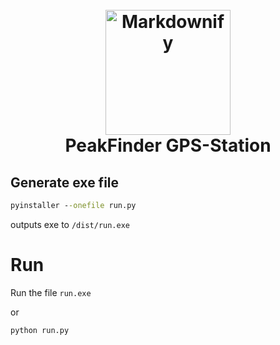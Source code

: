 <h1 align="center">
  <br>
  <a href="http://www.amitmerchant.com/electron-markdownify"><img src="C:\Users\mino\Desktop\GPS Station\Hiking-GPS-Station-main\assets" alt="Markdownify" width="200"></a>
  <br>
  PeakFinder GPS-Station
  <br>
</h1>

## Generate exe file

```cmd
pyinstaller --onefile run.py
```
outputs exe to `/dist/run.exe`


# Run

Run the file `run.exe`

or

``` cmd
python run.py
```
